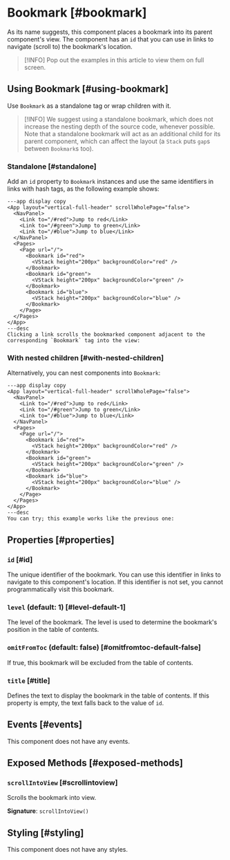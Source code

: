 # Bookmark [#bookmark]

As its name suggests, this component places a bookmark into its parent component's view. The component has an `id` that you can use in links to navigate (scroll to) the bookmark's location.

> [!INFO]
> Pop out the examples in this article to view them on full screen.

## Using Bookmark [#using-bookmark]

Use `Bookmark` as a standalone tag or wrap children with it.

> [!INFO]
> We suggest using a standalone bookmark, which does not increase the nesting depth of the source code, whenever possible. Note that a standalone bookmark will act as an additional child for its parent component, which can affect the layout (a `Stack` puts `gap`s between `Bookmark`s too).

### Standalone [#standalone]

Add an `id` property to `Bookmark` instances and use the same identifiers in links with hash tags, as the following example shows:

```xmlui-pg copy display height="320px" name="Example: standalone Bookmark"
---app display copy
<App layout="vertical-full-header" scrollWholePage="false">
  <NavPanel>
    <Link to="/#red">Jump to red</Link>
    <Link to="/#green">Jump to green</Link>
    <Link to="/#blue">Jump to blue</Link>
  </NavPanel>
  <Pages>
    <Page url="/">
      <Bookmark id="red">
        <VStack height="200px" backgroundColor="red" />
      </Bookmark>
      <Bookmark id="green">
        <VStack height="200px" backgroundColor="green" />
      </Bookmark>
      <Bookmark id="blue">
        <VStack height="200px" backgroundColor="blue" />
      </Bookmark>
    </Page>
  </Pages>
</App>
---desc
Clicking a link scrolls the bookmarked component adjacent to the corresponding `Bookmark` tag into the view:
```

### With nested children [#with-nested-children]

Alternatively, you can nest components into `Bookmark`:

```xmlui-pg copy display height="320px" name="Example: Bookmark with nested children"
---app display copy
<App layout="vertical-full-header" scrollWholePage="false">
  <NavPanel>
    <Link to="/#red">Jump to red</Link>
    <Link to="/#green">Jump to green</Link>
    <Link to="/#blue">Jump to blue</Link>
  </NavPanel>
  <Pages>
    <Page url="/">
      <Bookmark id="red">
        <VStack height="200px" backgroundColor="red" />
      </Bookmark>
      <Bookmark id="green">
        <VStack height="200px" backgroundColor="green" />
      </Bookmark>
      <Bookmark id="blue">
        <VStack height="200px" backgroundColor="blue" />
      </Bookmark>
    </Page>
  </Pages>
</App>
---desc
You can try; this example works like the previous one:
```

## Properties [#properties]

### `id` [#id]

The unique identifier of the bookmark. You can use this identifier in links to navigate to this component's location. If this identifier is not set, you cannot programmatically visit this bookmark.

### `level` (default: 1) [#level-default-1]

The level of the bookmark. The level is used to determine the bookmark's position in the table of contents.

### `omitFromToc` (default: false) [#omitfromtoc-default-false]

If true, this bookmark will be excluded from the table of contents.

### `title` [#title]

Defines the text to display the bookmark in the table of contents. If this property is empty, the text falls back to the value of `id`.

## Events [#events]

This component does not have any events.

## Exposed Methods [#exposed-methods]

### `scrollIntoView` [#scrollintoview]

Scrolls the bookmark into view.

**Signature**: `scrollIntoView()`

## Styling [#styling]

This component does not have any styles.
